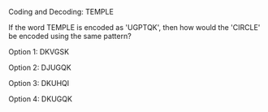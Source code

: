 Coding and Decoding: TEMPLE

If the word TEMPLE is encoded as 'UGPTQK', then how would the 'CIRCLE' be encoded using the same pattern?

Option 1: DKVGSK

Option 2: DJUGQK

Option 3: DKUHQI

Option 4: DKUGQK